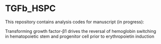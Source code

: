 # TGFb_HSPC
This repository contains analysis codes for manuscript (in progress):

Transforming growth factor-β1 drives the reversal of hemoglobin switching in hematopoietic stem and progenitor cell prior to erythropoietin induction
